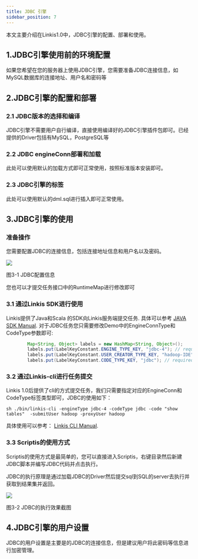 ```yaml
---
title: JDBC 引擎
sidebar_position: 7
---
```


本文主要介绍在Linkis1.0中，JDBC引擎的配置、部署和使用。

## 1.JDBC引擎使用前的环境配置

如果您希望在您的服务器上使用JDBC引擎，您需要准备JDBC连接信息，如MySQL数据库的连接地址、用户名和密码等

## 2.JDBC引擎的配置和部署

### 2.1 JDBC版本的选择和编译

JDBC引擎不需要用户自行编译，直接使用编译好的JDBC引擎插件包即可。已经提供的Driver包括有MySQL，PostgreSQL等

### 2.2 JDBC engineConn部署和加载

此处可以使用默认的加载方式即可正常使用，按照标准版本安装即可。

### 2.3 JDBC引擎的标签

此处可以使用默认的dml.sql进行插入即可正常使用。

## 3.JDBC引擎的使用

### 准备操作

您需要配置JDBC的连接信息，包括连接地址信息和用户名以及密码。

![](/Images-zh/EngineUsage/jdbc-conf.png)

图3-1 JDBC配置信息

您也可以才提交任务接口中的RuntimeMap进行修改即可


### 3.1 通过Linkis SDK进行使用

Linkis提供了Java和Scala 的SDK向Linkis服务端提交任务. 具体可以参考 [JAVA SDK Manual](user_guide/sdk_manual.md).
对于JDBC任务您只需要修改Demo中的EngineConnType和CodeType参数即可:

```java
        Map<String, Object> labels = new HashMap<String, Object>();
        labels.put(LabelKeyConstant.ENGINE_TYPE_KEY, "jdbc-4"); // required engineType Label
        labels.put(LabelKeyConstant.USER_CREATOR_TYPE_KEY, "hadoop-IDE");// required execute user and creator
        labels.put(LabelKeyConstant.CODE_TYPE_KEY, "jdbc"); // required codeType
```

### 3.2 通过Linkis-cli进行任务提交

Linkis 1.0后提供了cli的方式提交任务，我们只需要指定对应的EngineConn和CodeType标签类型即可，JDBC的使用如下：
```shell
sh ./bin/linkis-cli -engineType jdbc-4 -codeType jdbc -code "show tables"  -submitUser hadoop -proxyUser hadoop
```
具体使用可以参考： [Linkis CLI Manual](user_guide/linkiscli_manual.md).

### 3.3 Scriptis的使用方式

Scriptis的使用方式是最简单的，您可以直接进入Scriptis，右键目录然后新建JDBC脚本并编写JDBC代码并点击执行。

JDBC的执行原理是通过加载JDBC的Driver然后提交sql到SQL的server去执行并获取到结果集并返回。

![](/Images-zh/EngineUsage/jdbc-run.png)

图3-2 JDBC的执行效果截图

## 4.JDBC引擎的用户设置

JDBC的用户设置是主要是的JDBC的连接信息，但是建议用户将此密码等信息进行加密管理。
